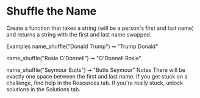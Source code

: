 # Shuffle the Name

Create a function that takes a string (will be a person's first and last name) and returns a string with the first and last name swapped.

Examples
name_shuffle("Donald Trump") ➞ "Trump Donald"

name_shuffle("Rosie O'Donnell") ➞ "O'Donnell Rosie"

name_shuffle("Seymour Butts") ➞ "Butts Seymour"
Notes
There will be exactly one space between the first and last name.
If you get stuck on a challenge, find help in the Resources tab.
If you're really stuck, unlock solutions in the Solutions tab.
